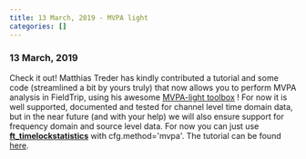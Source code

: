 ```yaml
---
title: 13 March, 2019 - MVPA light
categories: []
---
```


### 13 March, 2019

Check it out! Matthias Treder has kindly contributed a tutorial and some code (streamlined a bit by yours truly) that now allows you to perform MVPA analysis in FieldTrip, using his awesome [MVPA-light toolbox](https://github.com/treder/MVPA-Light) ! For now it is well supported, documented and tested for channel level time domain data, but in the near future (and with your help) we will also ensure support for frequency domain and source level data. For now you can just use **[ft_timelockstatistics](https://github.com/fieldtrip/fieldtrip/blob/release/ft_timelockstatistics.m)** with cfg.method='mvpa'. The tutorial can be found [here](/tutorial/mvpa_light).
